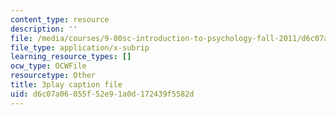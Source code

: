 ```yaml
---
content_type: resource
description: ''
file: /media/courses/9-00sc-introduction-to-psychology-fall-2011/d6c07a06055f52e91a0d172439f5582d_yBYebcVw8Zk.srt
file_type: application/x-subrip
learning_resource_types: []
ocw_type: OCWFile
resourcetype: Other
title: 3play caption file
uid: d6c07a06-055f-52e9-1a0d-172439f5582d
---
```

